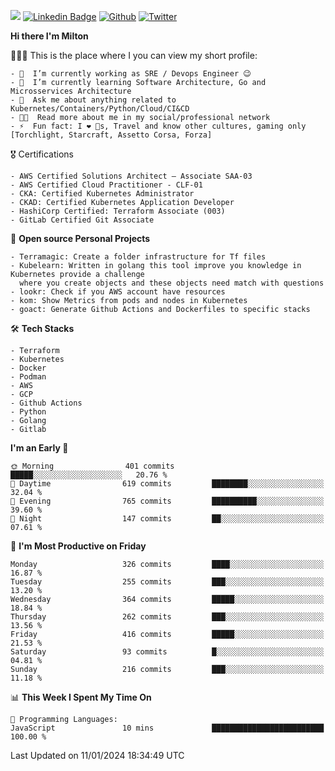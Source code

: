 ![](https://komarev.com/ghpvc/?username=miltlima&color=blueviolet) [![Linkedin Badge](https://img.shields.io/badge/-LinkedIn-blue?style=flat-square&logo=Linkedin&logoColor=white&link=https://www.linkedin.com/in/miltonlimaj/)](https://www.linkedin.com/in/miltonlimaj/) [![Github](https://img.shields.io/github/followers/miltlima?style=social)](https://github.com/miltlima?tab=followers) [![Twitter](https://img.shields.io/twitter/follow/milt_lima?style=social)](https://twitter.com/milt_lima)
 


     
**Hi there I'm Milton**

👨🏽‍💻 This is the place where I you can view my short profile:
```text
- 🔭  I’m currently working as SRE / Devops Engineer 😉
- 🌱  I’m currently learning Software Architecture, Go and Microsservices Architecture
- 💬  Ask me about anything related to Kubernetes/Containers/Python/Cloud/CI&CD
- 👨‍💻  Read more about me in my social/professional network
- ⚡  Fun fact: I ❤️ 🐶s, Travel and know other cultures, gaming only [Torchlight, Starcraft, Assetto Corsa, Forza]
```
🎖 Certifications
```text
- AWS Certified Solutions Architect – Associate SAA-03
- AWS Certified Cloud Practitioner - CLF-01
- CKA: Certified Kubernetes Administrator
- CKAD: Certified Kubernetes Application Developer
- HashiCorp Certified: Terraform Associate (003)
- GitLab Certified Git Associate
```
📐 **Open source Personal Projects**

```text
- Terramagic: Create a folder infrastructure for Tf files
- Kubelearn: Written in golang this tool improve you knowledge in Kubernetes provide a challenge
  where you create objects and these objects need match with questions
- lookr: Check if you AWS account have resources
- kom: Show Metrics from pods and nodes in Kubernetes
- goact: Generate Github Actions and Dockerfiles to specific stacks
```
🛠 **Tech Stacks**

```text
- Terraform
- Kubernetes
- Docker
- Podman
- AWS
- GCP
- Github Actions
- Python
- Golang
- Gitlab
```         

<!--START_SECTION:waka-->
**I'm an Early 🐤** 

```text
🌞 Morning                401 commits         █████░░░░░░░░░░░░░░░░░░░░   20.76 % 
🌆 Daytime                619 commits         ████████░░░░░░░░░░░░░░░░░   32.04 % 
🌃 Evening                765 commits         ██████████░░░░░░░░░░░░░░░   39.60 % 
🌙 Night                  147 commits         ██░░░░░░░░░░░░░░░░░░░░░░░   07.61 % 
```
📅 **I'm Most Productive on Friday** 

```text
Monday                   326 commits         ████░░░░░░░░░░░░░░░░░░░░░   16.87 % 
Tuesday                  255 commits         ███░░░░░░░░░░░░░░░░░░░░░░   13.20 % 
Wednesday                364 commits         █████░░░░░░░░░░░░░░░░░░░░   18.84 % 
Thursday                 262 commits         ███░░░░░░░░░░░░░░░░░░░░░░   13.56 % 
Friday                   416 commits         █████░░░░░░░░░░░░░░░░░░░░   21.53 % 
Saturday                 93 commits          █░░░░░░░░░░░░░░░░░░░░░░░░   04.81 % 
Sunday                   216 commits         ███░░░░░░░░░░░░░░░░░░░░░░   11.18 % 
```


📊 **This Week I Spent My Time On** 

```text
💬 Programming Languages: 
JavaScript               10 mins             █████████████████████████   100.00 % 
```


 Last Updated on 11/01/2024 18:34:49 UTC
<!--END_SECTION:waka-->
